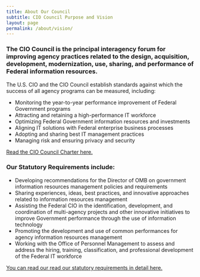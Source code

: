 ```yaml
---
title: About Our Council
subtitle: CIO Council Purpose and Vision
layout: page
permalink: /about/vision/
---
```


### The CIO Council is the principal interagency forum for improving agency practices related to the design, acquisition, development, modernization, use, sharing, and performance of Federal information resources. ###

The U.S. CIO and the CIO Council establish standards against which the success of all agency programs can be measured, including:

* Monitoring the year-to-year performance improvement of Federal Government programs
* Attracting and retaining a high-performance IT workforce
* Optimizing Federal Government information resources and investments
* Aligning IT solutions with Federal enterprise business processes
* Adopting and sharing best IT management practices
* Managing risk and ensuring privacy and security

[Read the CIO Council Charter here.](https://s3.amazonaws.com/sitesusa/wp-content/uploads/sites/1151/2016/10/CIOCCharterNov2012Approved.pdf)

### Our Statutory Requirements include: ###
* Developing recommendations for the Director of OMB on government information resources management policies and requirements
* Sharing experiences, ideas, best practices, and innovative approaches related to information resources management
* Assisting the Federal CIO in the identification, development, and coordination of multi-agency projects and other innovative initiatives to improve Government performance through the use of information technology
* Promoting the development and use of common performances for agency information resources management
* Working with the Office of Personnel Management to assess and address the hiring, training, classification, and professional development of the Federal IT workforce

[You can read our read our statutory requirements in detail here.](https://www.govinfo.gov/content/pkg/PLAW-107publ347/pdf/PLAW-107publ347.pdf)
